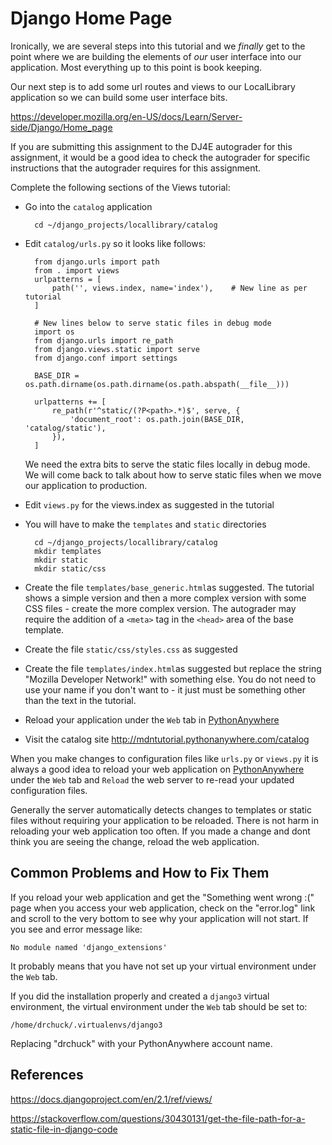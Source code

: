 Django Home Page
================

Ironically, we are several steps into this tutorial and we *finally* get
to the point where we are building the elements of *our* user interface into
our application.  Most everything up to this point is book keeping.

Our next step is to add some url routes and views to
our LocalLibrary application so we can build some user interface bits.

https://developer.mozilla.org/en-US/docs/Learn/Server-side/Django/Home_page

If you are submitting this assignment to the DJ4E autograder 
for this assignment,
it would be a good idea to check the autograder for specific instructions that
the autograder requires for this assignment.

Complete the following sections of the Views tutorial:

* Go into the `catalog` application

        cd ~/django_projects/locallibrary/catalog

* Edit `catalog/urls.py` so it looks like follows:

        from django.urls import path
        from . import views
        urlpatterns = [
            path('', views.index, name='index'),    # New line as per tutorial
        ]

        # New lines below to serve static files in debug mode
        import os
        from django.urls import re_path
        from django.views.static import serve
        from django.conf import settings

        BASE_DIR = os.path.dirname(os.path.dirname(os.path.abspath(__file__)))

        urlpatterns += [
            re_path(r'^static/(?P<path>.*)$', serve, {
                'document_root': os.path.join(BASE_DIR, 'catalog/static'),
            }),
        ]

    We need the extra bits to serve the static files locally in debug mode.  We will come back
    to talk about how to serve static files when we move our application to production.

* Edit `views.py` for the views.index as suggested in the tutorial

* You will have to make the `templates` and `static` directories

        cd ~/django_projects/locallibrary/catalog
        mkdir templates
        mkdir static
        mkdir static/css

* Create the file `templates/base_generic.html`as suggested.  The tutorial shows a simple version and then a more complex version with some CSS files - create the more complex version.  The autograder may require the addition of a `<meta>` tag in the `<head>` area of the base template.

* Create the file `static/css/styles.css` as suggested

* Create the file `templates/index.html`as suggested but replace the string "Mozilla Developer Network!" with something else.  You do not need to use your name if you don't want to - it just must be something other than the text in the tutorial.


* Reload your application under the `Web` tab in
<a href="https://www.pythonanywhere.com" target="_blank">PythonAnywhere</a>

* Visit the catalog site
<a href="http://mdntutorial.pythonanywhere.com/catalog" target="_blank">http://mdntutorial.pythonanywhere.com/catalog</a>

When you make changes to configuration files like `urls.py` or `views.py` it is always a good idea to reload
your web application on
<a href="https://www.pythonanywhere.com" target="_blank">PythonAnywhere</a>
under the `Web` tab and `Reload` the web server to re-read your updated configuration files.

Generally the server automatically detects changes to templates or static files
without requiring your application to be reloaded.  There is not harm in reloading your 
web application too often.  If you made a change and dont think you are seeing the change,
reload the web application.

Common Problems and How to Fix Them
-----------------------------------

If you reload your web application and get the "Something went wrong :("
page when you access your web application, check on the "error.log" link 
and scroll to the very bottom to see why your application will not start.
If you see and error message like:

    No module named 'django_extensions'

It probably means that you have not set up your virtual environment under 
the `Web` tab.  

If you did the installation properly and created a `django3`
virtual environment, the virtual environment under the `Web` tab should be set to:

    /home/drchuck/.virtualenvs/django3

Replacing "drchuck" with your PythonAnywhere account name.


References
----------

https://docs.djangoproject.com/en/2.1/ref/views/

https://stackoverflow.com/questions/30430131/get-the-file-path-for-a-static-file-in-django-code

